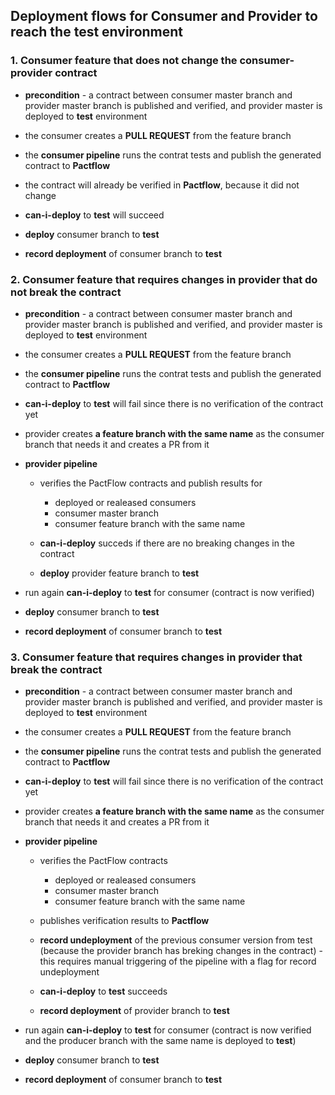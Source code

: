 ## Deployment flows for Consumer and Provider to reach the **test** environment

### 1. Consumer feature that does not change the consumer-provider contract

- **precondition** - a contract between consumer master branch and provider master branch is published and verified, and provider master is deployed to **test** environment

- the consumer creates a **PULL REQUEST** from the feature branch

- the **consumer pipeline** runs the contrat tests and publish the generated contract to **Pactflow**

- the contract will already be verified in **Pactflow**, because it did not change

- **can-i-deploy** to **test** will succeed

- **deploy** consumer branch to **test**

- **record deployment** of consumer branch to **test**

### 2. Consumer feature that requires changes in provider that do not break the contract

- **precondition** - a contract between consumer master branch and provider master branch is published and verified, and provider master is deployed to **test** environment

- the consumer creates a **PULL REQUEST** from the feature branch

- the **consumer pipeline** runs the contrat tests and publish the generated contract to **Pactflow**

- **can-i-deploy** to **test** will fail since there is no verification of the contract yet

- provider creates **a feature branch with the same name** as the consumer branch that needs it and creates a PR from it

- **provider pipeline**

  - verifies the PactFlow contracts and publish results for

    - deployed or realeased consumers
    - consumer master branch
    - consumer feature branch with the same name

  - **can-i-deploy** succeds if there are no breaking changes in the contract

  - **deploy** provider feature branch to **test**

- run again **can-i-deploy** to **test** for consumer (contract is now verified)

- **deploy** consumer branch to **test**

- **record deployment** of consumer branch to **test**

### 3. Consumer feature that requires changes in provider that break the contract

- **precondition** - a contract between consumer master branch and provider master branch is published and verified, and provider master is deployed to **test** environment

- the consumer creates a **PULL REQUEST** from the feature branch

- the **consumer pipeline** runs the contrat tests and publish the generated contract to **Pactflow**

- **can-i-deploy** to **test** will fail since there is no verification of the contract yet

- provider creates **a feature branch with the same name** as the consumer branch that needs it and creates a PR from it

- **provider pipeline**

  - verifies the PactFlow contracts

    - deployed or realeased consumers
    - consumer master branch
    - consumer feature branch with the same name

  - publishes verification results to **Pactflow**

  - **record undeployment** of the previous consumer version from test (because the provider branch has breking changes in the contract) - this requires manual triggering of the pipeline with a flag for record undeployment

  - **can-i-deploy** to **test** succeeds

  - **record deployment** of provider branch to **test**

- run again **can-i-deploy** to **test** for consumer (contract is now verified and the producer branch with the same name is deployed to **test**)

- **deploy** consumer branch to **test**

- **record deployment** of consumer branch to **test**
